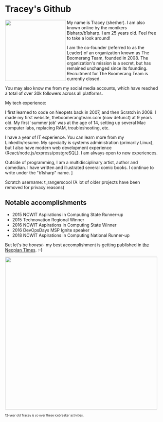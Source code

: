 # Tracey's Github

<img align="left" src="https://github.com/traceytreat/traceytreat/assets/7820165/37698db9-6505-467b-bc5b-7ec9a00faf08" width="200">
My name is Tracey (she/her). I am also known online by the monikers Bisharp/b1sharp. I am 25 years old. Feel free to take a look around!

I am the co-founder (referred to as the Leader) of an organization known as The Boomerang Team, founded in 2008. The organization's mission is a secret, but has remained unchanged since its founding. Recruitment for The Boomerang Team is currently closed.

You may also know me from my social media accounts, which have reached a total of over 30k followers across all platforms.

My tech experience:

I first learned to code on Neopets back in 2007, and then Scratch in 2009. I made my first website, theboomerangteam.com (now defunct) at 9 years old. My first 'summer job' was at the age of 14, setting up several Mac computer labs, replacing RAM, troubleshooting, etc.

I have a year of IT experience. You can learn more from my LinkedIn/resume. My specialty is systems administration (primarily Linux), but I also have modern web development experience (React/node.js/express/postgreSQL). I am always open to new experiences.

Outside of programming, I am a multidisciplinary artist, author and comedian. I have written and illustrated several comic books. I continue to write under the "b1sharp" name. ]

Scratch username: t_rangerscool (A lot of older projects have been removed for privacy reasons)

## Notable accomplishments
- 2015 NCWIT Aspirations in Computing State Runner-up
- 2015 Technovation Regional Winner
- 2016 NCWIT Aspirations in Computing State Winner
- 2016 DevOpsDays MSP Ignite speaker
- 2018 NCWIT Aspirations in Computing National Runner-up

But let's be *honest*- my best accomplishment is getting published in [the Neopian Times](https://www.neopets.com/ntimes/index.phtml?section=576986&week=829). :-)

<img src="https://github.com/traceytreat/traceytreat/assets/7820165/3d712472-666d-4a4b-ba72-393f575764f6" width="500">

<sub><sup>12-year old Tracey is *so* over these icebreaker activities.</sup></sub>

